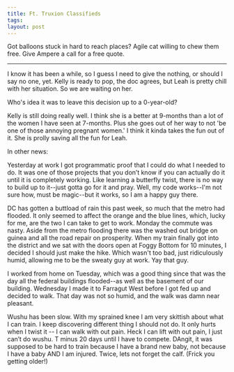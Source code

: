 ```yaml
---
title: Ft. Truxion Classifieds
tags: 
layout: post
---
```

Got balloons stuck in hard to reach places?  Agile cat willing to chew them free.  Give Ampere a call for a free quote.



<hr />



I know it has been a while, so I guess I need to give the nothing, or should I say no one, yet.  Kelly is ready to pop, the doc agrees, but Leah is pretty chill with her situation.  So we are waiting on her.  



Who's idea it was to leave this decision up to a 0-year-old?



Kelly is still doing really well.  I think she is a better at 9-months than a lot of the women I have seen at 7-months.  Plus she goes out of her way to not 'be one of those annoying pregnant women.' I think it kinda takes the fun out of it.  She is prolly saving all the fun for Leah.



In other news:



Yesterday at work I got programmatic proof that I could do what I needed to do.  It was one of those projects that you don’t know if you can actually do it until it is completely working.  Like learning a butterfly twist, there is no way to build up to it--just gotta go for it and pray.  Well, my code works--I'm not sure how, must be magic--but it works, so I am a happy guy there.



DC has gotten a buttload of rain this past week, so much that the metro had flooded.  It only seemed to affect the orange and the blue lines, which, lucky for me, are the two I can take to get to work.  Monday the commute was nasty.  Aside from the metro flooding there was the washed out bridge on guinea and all the road repair on prosperity.  When my train finally got into the district and we sat with the doors open at Foggy Bottom for 10 minutes, I decided I should just make the hike. Which wasn't too bad, just ridiculously humid, allowing me to be the sweaty guy at work.  Yay that guy.



I worked from home on Tuesday, which was a good thing since that was the day all the federal buildings flooded--as well as the basement of our building.  Wednesday I made it to Farragut West before I got fed up and decided to walk.  That day was not so humid, and the walk was damn near pleasant. 



Wushu has been slow.  With my sprained knee I am very skittish about what I can train.  I keep discovering different thing I should not do.  It only hurts when I twist it -- I can walk with out pain.  Heck I can lift with out pain, I just can’t do wushu.  T minus 20 days until I have to compete.  DAngit, it was supposed to be hard to train because I have a brand new baby, not because I have a baby AND I am injured.  Twice, lets not forget the calf.  (Frick you getting older!)
